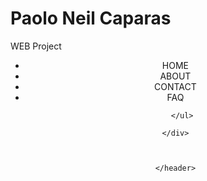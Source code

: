 # Paolo Neil Caparas
 WEB Project
<html>
<head>
<title>Hello There!</title>
<link gref = "web.css" rel = "stylesheet" type = "text/css">
</head> 
<body>
    <header>
        <div class="row">
        <ul class="main-nav">
            <li><a gref=""> HOME </a></li>
            <li><a gref=""> ABOUT </a></li>
            <li><a gref=""> CONTACT </a></li>
            <li><a gref=""> FAQ </a></li>
       
        </ul> 
        
    </div>



    </header>



</body>

</html>